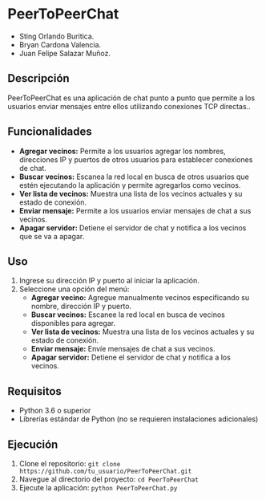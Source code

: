 
# PeerToPeerChat
- Sting Orlando Buritica.
- Bryan Cardona Valencia.
- Juan Felipe Salazar Muñoz.

## Descripción
PeerToPeerChat es una aplicación de chat punto a punto que permite a los usuarios enviar mensajes entre ellos utilizando conexiones TCP directas..

## Funcionalidades
- **Agregar vecinos:** Permite a los usuarios agregar los nombres, direcciones IP y puertos de otros usuarios para establecer conexiones de chat.
- **Buscar vecinos:** Escanea la red local en busca de otros usuarios que estén ejecutando la aplicación y permite agregarlos como vecinos.
- **Ver lista de vecinos:** Muestra una lista de los vecinos actuales y su estado de conexión.
- **Enviar mensaje:** Permite a los usuarios enviar mensajes de chat a sus vecinos.
- **Apagar servidor:** Detiene el servidor de chat y notifica a los vecinos que se va a apagar.

## Uso
1. Ingrese su dirección IP y puerto al iniciar la aplicación.
2. Seleccione una opción del menú:
   - **Agregar vecino:** Agregue manualmente vecinos especificando su nombre, dirección IP y puerto.
   - **Buscar vecinos:** Escanee la red local en busca de vecinos disponibles para agregar.
   - **Ver lista de vecinos:** Muestra una lista de los vecinos actuales y su estado de conexión.
   - **Enviar mensaje:** Envíe mensajes de chat a sus vecinos.
   - **Apagar servidor:** Detiene el servidor de chat y notifica a los vecinos.

## Requisitos
- Python 3.6 o superior
- Librerías estándar de Python (no se requieren instalaciones adicionales)

## Ejecución
1. Clone el repositorio: `git clone https://github.com/tu_usuario/PeerToPeerChat.git`
2. Navegue al directorio del proyecto: `cd PeerToPeerChat`
3. Ejecute la aplicación: `python PeerToPeerChat.py`
